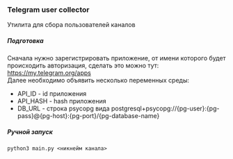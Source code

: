 ### Telegram user collector
Утилита для сбора пользователей каналов
##### Подготовка
Сначала нужно зарегистрировать приложение, от имени которого будет происходить авторизация, сделать это можно тут: https://my.telegram.org/apps \
Далее необходимо объявить несколько переменных среды:
* API_ID - id приложения 
* API_HASH - hash приложения
* DB_URL - строка psycopg вида postgresql+psycopg://{pg-user}:{pg-pass}@{pg-host}:{pg-port}/{pg-database-name}
##### Ручной запуск
```shell
python3 main.py <никнейм канала>
```
